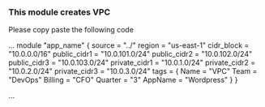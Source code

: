 ### This module creates VPC

Please copy paste the following code

...
module "app_name" {
    source = "../"
    region        = "us-east-1"
    cidr_block    = "10.0.0.0/16"
    public_cidr1  = "10.0.101.0/24"
    public_cidr2  = "10.0.102.0/24"
    public_cidr3  = "10.0.103.0/24"
    private_cidr1 = "10.0.1.0/24"
    private_cidr2 = "10.0.2.0/24"
    private_cidr3 = "10.0.3.0/24"
    tags = {
        Name    = "VPC"
        Team    = "DevOps"
        Billing = "CFO"
        Quarter = "3"
        AppName = "Wordpress"
    }
}

...